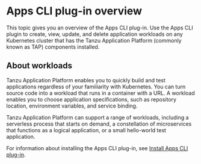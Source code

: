 # Apps CLI plug-in overview

This topic gives you an overview of the Apps CLI plug-in. Use the Apps CLI plugin to create, view, update, and delete application workloads on any Kubernetes cluster that has the Tanzu Application Platform (commonly known as TAP) components installed.

## <a id='about'></a>About workloads

Tanzu Application Platform enables you to quickly build and test applications regardless of
your familiarity with Kubernetes. You can turn source code into a workload that runs in a container
with a URL. A workload enables you to choose application specifications, such as repository location,
environment variables, and service binding.

Tanzu Application Platform can support a range of workloads, including a serverless process that
starts on demand, a constellation of microservices that functions as a logical application, or
a small hello-world test application.

For information about installing the Apps CLI plug-in, see [Install Apps CLI plug-in](./getting-started/installation.hbs.md).
